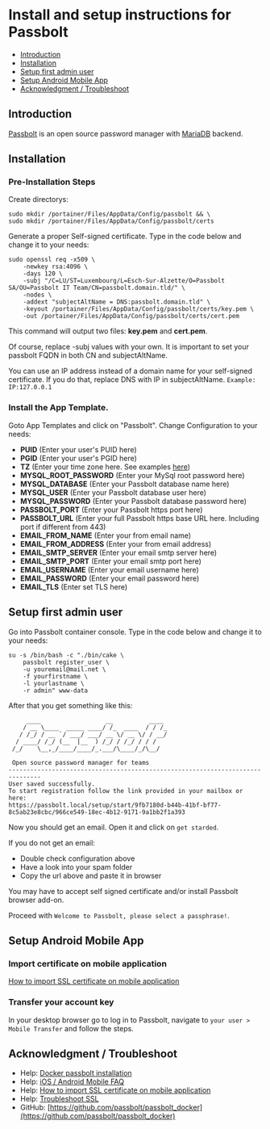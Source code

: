 # Install and setup instructions for Passbolt

- [Introduction](#introduction)
- [Installation](#installation)
- [Setup first admin user](#setup-first-admin-user)
- [Setup Android Mobile App](#setup-android-mobile-app)
- [Acknowledgment / Troubleshoot](#acknowledgment--troubleshoot)


## Introduction

[Passbolt](https://www.passbolt.com) is an open source password manager with [MariaDB](https://mariadb.com) backend. 

## Installation

### Pre-Installation Steps

Create directorys:
```
sudo mkdir /portainer/Files/AppData/Config/passbolt && \
sudo mkdir /portainer/Files/AppData/Config/passbolt/certs
```

Generate a proper Self-signed certificate. Type in the code below and change it to your needs:
```
sudo openssl req -x509 \
    -newkey rsa:4096 \
    -days 120 \
    -subj "/C=LU/ST=Luxembourg/L=Esch-Sur-Alzette/O=Passbolt SA/OU=Passbolt IT Team/CN=passbolt.domain.tld/" \
    -nodes \
    -addext "subjectAltName = DNS:passbolt.domain.tld" \
    -keyout /portainer/Files/AppData/Config/passbolt/certs/key.pem \
    -out /portainer/Files/AppData/Config/passbolt/certs/cert.pem
```

This command will output two files: **key.pem** and **cert.pem**.

Of course, replace -subj values with your own. It is important to set your passbolt FQDN in both CN and subjectAltName.

You can use an IP address instead of a domain name for your self-signed certificate. If you do that, replace DNS with IP in subjectAltName. `Example: IP:127.0.0.1`

### Install the App Template.

Goto App Templates and click on "Passbolt". Change Configuration to your needs:
- **PUID** (Enter your user's PUID here)
- **PGID** (Enter your user's PGID here)
- **TZ** (Enter your time zone here. See examples [here](https://en.wikipedia.org/wiki/List_of_tz_database_time_zones))
- **MYSQL_ROOT_PASSWORD** (Enter your MySql root password here)
- **MYSQL_DATABASE** (Enter your Passbolt database name here)
- **MYSQL_USER** (Enter your Passbolt database user here)
- **MYSQL_PASSWORD** (Enter your Passbolt database password here)
- **PASSBOLT_PORT** (Enter your Passbolt https port here)
- **PASSBOLT_URL** (Enter your full Passbolt https base URL here. Including port if different from 443)
- **EMAIL_FROM_NAME** (Enter your from email name)
- **EMAIL_FROM_ADDRESS** (Enter your from email address)
- **EMAIL_SMTP_SERVER** (Enter your email smtp server here)
- **EMAIL_SMTP_PORT** (Enter your email smtp port here)
- **EMAIL_USERNAME** (Enter your email username here)
- **EMAIL_PASSWORD** (Enter your email password here)
- **EMAIL_TLS** (Enter set TLS here)

## Setup first admin user

Go into Passbolt container console. Type in the code below and change it to your needs:
```
su -s /bin/bash -c "./bin/cake \
    passbolt register_user \
    -u youremail@mail.net \
    -f yourfirstname \
    -l yourlastname \
    -r admin" www-data
```
After that you get something like this:
```
     ____                  __          ____  
    / __ \____  _____ ____/ /_  ____  / / /_ 
   / /_/ / __ `/ ___/ ___/ __ \/ __ \/ / __/ 
  / ____/ /_/ (__  |__  ) /_/ / /_/ / / /    
 /_/    \__,_/____/____/_.___/\____/_/\__/   

 Open source password manager for teams
-------------------------------------------------------------------------------
User saved successfully.
To start registration follow the link provided in your mailbox or here: 
https://passbolt.local/setup/start/9fb7180d-b44b-41bf-bf77-8c5ab23e8cbc/966ce549-18ec-4b12-9171-9a1bb2f1a393
```
Now you should get an email. Open it and click on `get starded`.

If you do not get an email:
- Double check configuration above
- Have a look into your spam folder
- Copy the url above and paste it in browser

You may have to accept self signed certificate and/or install Passbolt browser add-on.

Proceed with `Welcome to Passbolt, please select a passphrase!`.

## Setup Android Mobile App

### Import certificate on mobile application
[How to import SSL certificate on mobile application](https://help.passbolt.com/faq/hosting/how-to-import-ssl-certificate-on-mobile)

### Transfer your account key
In your desktop browser go to log in to Passbolt, navigate to `your user > Mobile Transfer` and follow the steps.


## Acknowledgment / Troubleshoot
- Help: [Docker passbolt installation](https://help.passbolt.com/hosting/install/ce/docker)
- Help: [iOS / Android Mobile FAQ](https://help.passbolt.com/faq/hosting/mobile-faq)
- Help: [How to import SSL certificate on mobile application](https://help.passbolt.com/faq/hosting/how-to-import-ssl-certificate-on-mobile)
- Help: [Troubleshoot SSL](https://help.passbolt.com/faq/hosting/troubleshoot-ssl)
- GitHub: [https://github.com/passbolt/passbolt_docker](https://github.com/passbolt/passbolt_docker)
